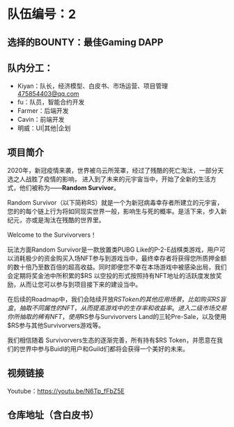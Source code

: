 # 队伍编号：2

## 选择的BOUNTY：最佳Gaming DAPP

## 队内分工：

- Kiyan：队长，经济模型、白皮书、市场运营、项目管理 475854403@qq.com
- fu：队员，智能合约开发
- Farmer：后端开发
- Cavin：前端开发
- 明威：UI|其他|企划

## 项目简介

2020年，新冠疫情来袭，世界被乌云所笼罩，经过了残酷的死亡淘汰，一部分天选之人战胜了疫情的影响，
进入到了未来的元宇宙当中，开始了全新的生活方式，他们被称为——**Random Survivor**。

Random Survivor（以下简称RS）就是一个为新冠病毒幸存者所建立的元宇宙，您的的每个链上行为将如同现实世界一般，影响生与死的概率。是活下来，步入新纪元，亦或是淘汰在残酷的世界里。

Welcome to the Survivorvers！

玩法方面Random Survivor是一款放置类PUBG Like的P-2-E战棋类游戏，用户可以消耗极少的资金购买入场NFT参与到游戏当中，最终幸存者将获得您所质押金额的数十倍乃至数百倍的超高收益。同时即便您不幸在本场游戏中被感染出局，我们会定期将奖金池中所积累的$RS 以空投的形式按照持有NFT地址的活跃度发放奖励，从而让您可以参与到项目接下来的建设当中。

在后续的Roadmap中，我们会陆续开放$RS Token的其他应用场景，比如购买RS盲盒，抽取不同属性的NFT，从而提高游戏中的生存率和收益率。进入二级市场交易你所抽取的稀有NFT，使用$RS参与Survivorvers Land的三轮Pre-Sale，以及使用$RS参与其他Survivorvers游戏等。

我们相信随着 Survivorvers生态的逐渐完善，所有持有$RS Token，并愿意在我们的世界中参与Buidl的用户和Guild们都将会获得一个美好的未来。

## 视频链接

Youtube：https://youtu.be/N6Tp_fFbZ5E

## 仓库地址（含白皮书）

### 
